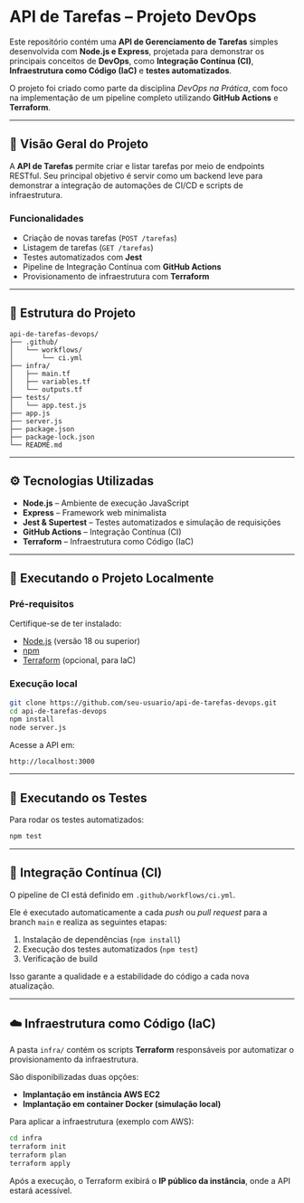 # API de Tarefas – Projeto DevOps

Este repositório contém uma **API de Gerenciamento de Tarefas** simples desenvolvida com **Node.js e Express**, projetada para demonstrar os principais conceitos de **DevOps**, como **Integração Contínua (CI)**, **Infraestrutura como Código (IaC)** e **testes automatizados**.

O projeto foi criado como parte da disciplina *DevOps na Prática*, com foco na implementação de um pipeline completo utilizando **GitHub Actions** e **Terraform**.

---

## 📘 Visão Geral do Projeto

A **API de Tarefas** permite criar e listar tarefas por meio de endpoints RESTful. Seu principal objetivo é servir como um backend leve para demonstrar a integração de automações de CI/CD e scripts de infraestrutura.

### Funcionalidades
- Criação de novas tarefas (`POST /tarefas`)
- Listagem de tarefas (`GET /tarefas`)
- Testes automatizados com **Jest**
- Pipeline de Integração Contínua com **GitHub Actions**
- Provisionamento de infraestrutura com **Terraform**

---

## 🧱 Estrutura do Projeto

```
api-de-tarefas-devops/
├── .github/
│   └── workflows/
│       └── ci.yml
├── infra/
│   ├── main.tf
│   ├── variables.tf
│   └── outputs.tf
├── tests/
│   └── app.test.js
├── app.js
├── server.js
├── package.json
├── package-lock.json
└── README.md
```

---

## ⚙️ Tecnologias Utilizadas

- **Node.js** – Ambiente de execução JavaScript
- **Express** – Framework web minimalista
- **Jest & Supertest** – Testes automatizados e simulação de requisições
- **GitHub Actions** – Integração Contínua (CI)
- **Terraform** – Infraestrutura como Código (IaC)

---

## 🚀 Executando o Projeto Localmente

### Pré-requisitos
Certifique-se de ter instalado:
- [Node.js](https://nodejs.org/) (versão 18 ou superior)
- [npm](https://www.npmjs.com/)
- [Terraform](https://developer.hashicorp.com/terraform/downloads) (opcional, para IaC)

### Execução local

```bash
git clone https://github.com/seu-usuario/api-de-tarefas-devops.git
cd api-de-tarefas-devops
npm install
node server.js
```

Acesse a API em:
```
http://localhost:3000
```

---

## 🧪 Executando os Testes

Para rodar os testes automatizados:

```bash
npm test
```

---

## 🔄 Integração Contínua (CI)

O pipeline de CI está definido em `.github/workflows/ci.yml`.

Ele é executado automaticamente a cada *push* ou *pull request* para a branch `main` e realiza as seguintes etapas:

1. Instalação de dependências (`npm install`)
2. Execução dos testes automatizados (`npm test`)
3. Verificação de build

Isso garante a qualidade e a estabilidade do código a cada nova atualização.

---

## ☁️ Infraestrutura como Código (IaC)

A pasta `infra/` contém os scripts **Terraform** responsáveis por automatizar o provisionamento da infraestrutura.

São disponibilizadas duas opções:
- **Implantação em instância AWS EC2**
- **Implantação em container Docker (simulação local)**

Para aplicar a infraestrutura (exemplo com AWS):

```bash
cd infra
terraform init
terraform plan
terraform apply
```

Após a execução, o Terraform exibirá o **IP público da instância**, onde a API estará acessível.
